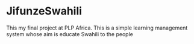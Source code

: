 # JifunzeSwahili
This my final project at PLP Africa. This is a simple learning management system  whose aim is educate Swahili to the people
